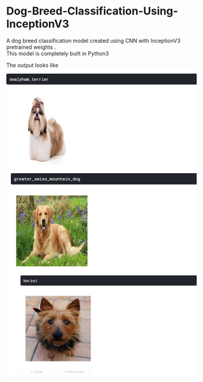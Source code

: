 # Dog-Breed-Classification-Using-InceptionV3
A dog breed classification model created using CNN with InceptionV3 pretrained weights . <br />
This model is completely built in Python3 <br />

The output looks like <br />
![Screenshot](dog1.png)
![Screenshot](dog2.png)
![Screenshot](dog3.png)
